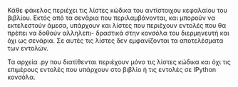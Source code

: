 Κάθε φάκελος περιέχει τις λίστες κώδικα του αντίστοιχου κεφαλαίου του 
βιβλίου.
Εκτός από τα σενάρια που περιλαμβάνονται, και μπορούν να εκτελεστούν άμεσα, 
υπάρχουν και λίστες που περιέχουν εντολές που θα πρέπει να δοθούν αλληλεπι-
δραστικά στην κονσόλα του διερμηνευτή και όχι ως σενάρια.
Σε αυτές τις λίστες δεν εμφανίζονται τα αποτελέσματα των εντολών. 

Τα αρχεία .py που διατίθενται περιέχουν μόνο τις λίστες κώδικα και όχι τις 
επιμέρους εντολές που υπάρχουν στο βιβλίο ή τις εντολές σε IPython κονσόλα.